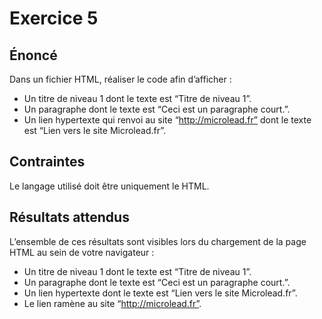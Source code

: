# Exercice 5

## Énoncé

Dans un fichier HTML, réaliser le code afin d’afficher :

- Un titre de niveau 1 dont le texte est “Titre de niveau 1”.
- Un paragraphe dont le texte est “Ceci est un paragraphe court.”.
- Un lien hypertexte qui renvoi au site “http://microlead.fr” dont le texte est “Lien vers le site Microlead.fr”.

## Contraintes

Le langage utilisé doit être uniquement le HTML.

## Résultats attendus

L’ensemble de ces résultats sont visibles lors du chargement de la page HTML au sein de votre navigateur :

- Un titre de niveau 1 dont le texte est “Titre de niveau 1”.
- Un paragraphe dont le texte est “Ceci est un paragraphe court.”.
- Un lien hypertexte dont le texte est “Lien vers le site Microlead.fr”.
- Le lien ramène au site “http://microlead.fr”.